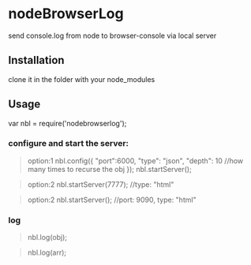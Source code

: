 nodeBrowserLog
==============

send console.log from node to browser-console via local server

## Installation
  clone it in the folder with your node_modules

## Usage
  var nbl = require('nodebrowserlog');

  ### configure and start the server:
  > option:1
  nbl.config({
    "port":6000,
    "type": "json",
	"depth": 10 //how many times to recurse the obj 
  });
  nbl.startServer();

  >option:2
  nbl.startServer(7777); //type: "html"

  >option:2
  nbl.startServer(); //port: 9090, type: "html"

  ### log
  >nbl.log(obj);
  
  >nbl.log(arr);
